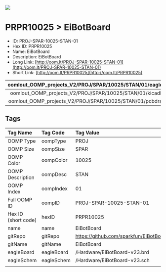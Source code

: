 


  
![][im]
# PRPR10025 > EiBotBoard

- ID: PROJ-SPAR-10025-STAN-01
- Hex ID: PRPR10025
- Name: EiBotBoard
- Description: EiBotBoard
- Long Link: [http://oom.lt/PROJ-SPAR-10025-STAN-01](http://oom.lt/PROJ-SPAR-10025-STAN-01)
- Short Link: [http://oom.lt/PRPR10025](http://oom.lt/PRPR10025)
  

|oomlout_OOMP_projects_V2/PROJ/SPAR/10025/STAN/01/eagleImage.png|oomlout_OOMP_projects_V2/PROJ/SPAR/10025/STAN/01/eagleSchemImage.png|oomlout_OOMP_projects_V2/PROJ/SPAR/10025/STAN/01/kicadPcb3dFront.png|oomlout_OOMP_projects_V2/PROJ/SPAR/10025/STAN/01/kicadPcb3dBack.png|
| :---: | :---: | :---: | :---: |
|oomlout_OOMP_projects_V2/PROJ/SPAR/10025/STAN/01/kicadPcb3d.png|oomlout_OOMP_projects_V2/PROJ/SPAR/10025/STAN/01/bomBack.png|oomlout_OOMP_projects_V2/PROJ/SPAR/10025/STAN/01/bomFront.png|oomlout_OOMP_projects_V2/PROJ/SPAR/10025/STAN/01/pcbdraw.svg|
|oomlout_OOMP_projects_V2/PROJ/SPAR/10025/STAN/01/pcbdrawBack.svg||||

## Tags
  

|Tag Name|Tag Code|Tag Value|
| :--- | :--- | :--- |
|OOMP Type|oompType|PROJ|
|OOMP Size|oompSize|SPAR|
|OOMP Color|oompColor|10025|
|OOMP Description|oompDesc|STAN|
|OOMP Index|oompIndex|01|
|Full OOMP ID|oompID|PROJ-SPAR-10025-STAN-01|
|Hex ID (short code)|hexID|PRPR10025|
|name|name|EiBotBoard|
|gitRepo|gitRepo|https://github.com/sparkfun/EiBotBoard|
|gitName|gitName|EiBotBoard|
|eagleBoard|eagleBoard|/Hardware/EiBotBoard-v23.brd|
|eagleSchem|eagleSchem|/Hardware/EiBotBoard-v23.sch|
||||



[im]: PROJ/SPAR/10025/STAN/01/kicadPcb3d_450.png
